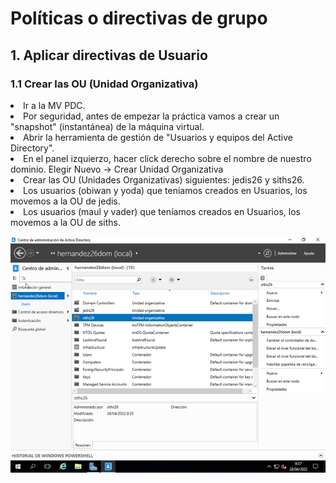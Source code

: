 <h1>Políticas o directivas de grupo </h1>
  <h2>1. Aplicar directivas de Usuario</h2>
    <h3>1.1 Crear las OU (Unidad Organizativa)</h3>
       <li>Ir a la MV PDC. </li>
       <li>Por seguridad, antes de empezar la práctica vamos a crear un "snapshot" (instantánea) de la máquina virtual. </li>
         <li>Abrir la herramienta de gestión de "Usuarios y equipos del Active Directory". </li>
           <li>En el panel izquierzo, hacer click derecho sobre el nombre de nuestro dominio. Elegir Nuevo -> Crear Unidad Organizativa </li>
      <li>      Crear las OU (Unidades Organizativas) siguientes: jedis26 y siths26. </li>
  <li>Los usuarios (obiwan y yoda) que teníamos creados en Usuarios, los movemos a la OU de jedis.</li>
  <li>Los usuarios (maul y vader) que teníamos creados en Usuarios, los movemos a la OU de siths.</li>
  
  ![Comprobaciones](https://github.com/AbyssC1/idp2122-alejandro/blob/main/Imagenes/T5%20P3/1%20Unidades%20Organizativa%20jedis%20y%20siths.png)
  
  
  
